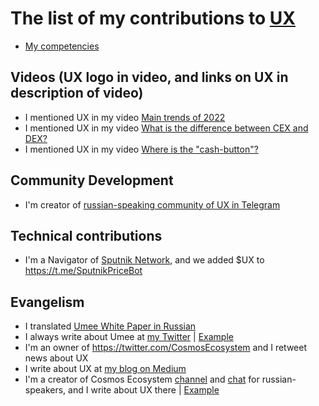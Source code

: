 # The list of my contributions to [UX](https://www.ux.xyz/)

- [My competencies](https://github.com/Antropocosmist/my_competencies)

## Videos (UX logo in video, and links on UX in description of video)

- I mentioned UX in my video [Main trends of 2022](https://youtu.be/sV06GV5EBOE)
- I mentioned UX in my video [What is the difference between CEX and DEX?](https://youtu.be/wKQ7NyRD4ZQ)
- I mentioned UX in my video [Where is the "cash-button"?](https://youtu.be/WbNzvL4RLV4)

## Community Development

- I'm creator of [russian-speaking community of UX in Telegram](https://t.me/umee_ru)

## Technical contributions

- I'm a Navigator of [Sputnik Network](https://sputnik.exchange/), and we added $UX to https://t.me/SputnikPriceBot

## Evangelism

- I translated [Umee White Paper in Russian](https://antropocosmist.medium.com/umee-white-paper-ru-ae8cdbe80fc5) 
- I always write about Umee at [my Twitter](https://twitter.com/ponimajushij) | [Example](https://twitter.com/ponimajushij/status/1461881382142107653)
- I'm an owner of https://twitter.com/CosmosEcosystem and I retweet news about UX
- I write about UX at [my blog on Medium](https://medium.com/@antropocosmist)
- I'm a creator of Cosmos Ecosystem [channel](https://t.me/CosmosEcosystemNews_ru) and [chat](https://t.me/CosmosEcosystem_ru) for russian-speakers, and I write about UX there | [Example](https://t.me/CosmosEcosystemNews_ru/232)
